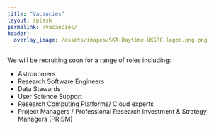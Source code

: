 ```yaml
---
title: "Vacancies"
layout: splash
permalink: /vacancies/
header:
  overlay_image: /assets/images/SKA-Daytime-UKSRC-logos.png.png
---
```


We will be recruiting soon for a range of roles including:
* Astronomers
* Research Software Engineers
* Data Stewards
* User Science Support
* Research Computing Platforms/ Cloud experts
* Project Managers / Professional Research Investment & Strategy Managers (PRISM)
